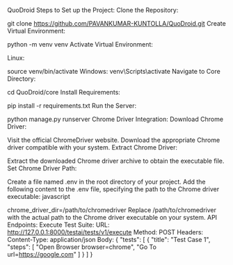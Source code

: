 QuoDroid
Steps to Set up the Project:
Clone the Repository:



git clone https://github.com/PAVANKUMAR-KUNTOLLA/QuoDroid.git
Create Virtual Environment:

python -m venv venv
Activate Virtual Environment:

Linux:

source venv/bin/activate
Windows:
venv\Scripts\activate
Navigate to Core Directory:

cd QuoDroid/core
Install Requirements:

pip install -r requirements.txt
Run the Server:

python manage.py runserver
Chrome Driver Integration:
Download Chrome Driver:

Visit the official ChromeDriver website.
Download the appropriate Chrome driver compatible with your system.
Extract Chrome Driver:

Extract the downloaded Chrome driver archive to obtain the executable file.
Set Chrome Driver Path:

Create a file named .env in the root directory of your project.
Add the following content to the .env file, specifying the path to the Chrome driver executable:
javascript

chrome_driver_dir=/path/to/chromedriver
Replace /path/to/chromedriver with the actual path to the Chrome driver executable on your system.
API Endpoints:
Execute Test Suite:
URL: http://127.0.0.1:8000/testai/tests/v1/execute
Method: POST
Headers: Content-Type: application/json
Body:
{
  "tests": [
    {
      "title": "Test Case 1",
      "steps": [
        "Open Browser browser=chrome",
        "Go To url=https://google.com"
      ]
    }
  ]
}
